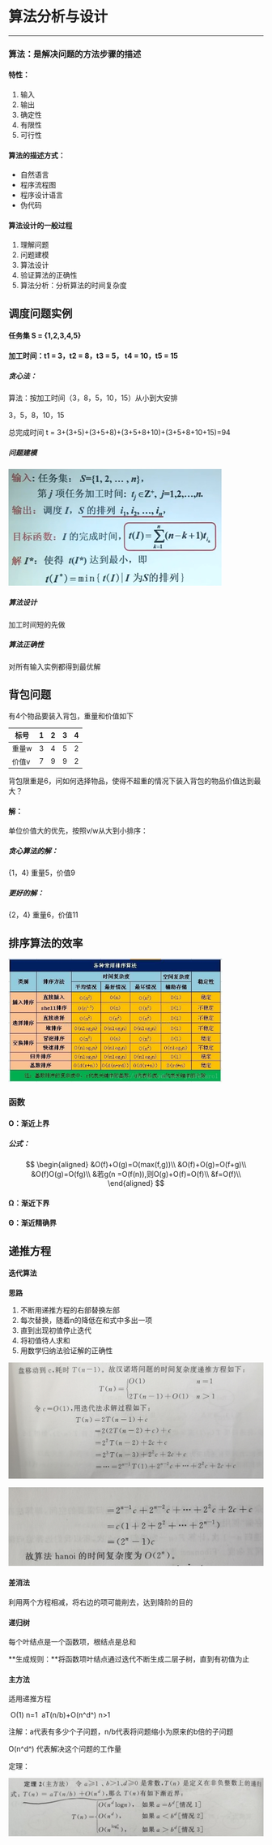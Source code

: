 # 算法分析与设计

------



### 算法：是解决问题的方法步骤的描述

#### 特性：

1. 输入
2. 输出
3. 确定性
4. 有限性
5. 可行性

#### 算法的描述方式：

- 自然语言
- 程序流程图
- 程序设计语言
- 伪代码

#### 算法设计的一般过程

1. 理解问题
2. 问题建模
3. 算法设计
4. 验证算法的正确性
5. 算法分析：分析算法的时间复杂度

## 调度问题实例

#### 任务集  S = {1,2,3,4,5}

#### 加工时间：t1 = 3，t2 = 8，t3 = 5， t4 = 10，t5 = 15

##### 贪心法：

算法：按加工时间（3，8，5，10，15）从小到大安排

3，5，8，10，15

总完成时间 t = 3+(3+5)+(3+5+8)+(3+5+8+10)+(3+5+8+10+15)=94

##### 问题建模

<img src="概述.assets/image-20220325095327702.png" alt="image-20220325095327702" style="zoom:67%;" />

##### 算法设计

加工时间短的先做

##### 算法正确性

对所有输入实例都得到最优解

## 背包问题

有4个物品要装入背包，重量和价值如下

| 标号  | 1    | 2    | 3    | 4    |
| ----- | ---- | ---- | ---- | ---- |
| 重量w | 3    | 4    | 5    | 2    |
| 价值v | 7    | 9    | 9    | 2    |

背包限重是6，问如何选择物品，使得不超重的情况下装入背包的物品价值达到最大？

#### 解：

单位价值大的优先，按照v/w从大到小排序：

##### 贪心算法的解：

{1，4} 重量5，价值9

##### 更好的解：

{2，4} 重量6，价值11

## 排序算法的效率

<img src="概述.assets/1.jpg" alt="1" style="zoom:67%;" />

### 函数

#### O：渐近上界

##### 公式：

$$
\begin{aligned}
&O(f)+O(g)=O(max(f,g))\\
&O(f)+O(g)=O(f+g)\\
&O(f)O(g)=O(fg)\\
&若g(n =O(f(n)),则O(g)+O(f)=O(f)\\
&f=O(f)\\
\end{aligned}
$$




#### Ω：渐近下界

#### Θ：渐近精确界

## 递推方程

#### 迭代算法

**思路**

1. 不断用递推方程的右部替换左部
2. 每次替换，随着n的降低在和式中多出一项
3. 直到出现初值停止迭代
4. 将初值待人求和
5. 用数学归纳法验证解的正确性

<img src="概述.assets/2.jpg" alt="2" style="zoom: 50%;" />

![3](概述.assets/3.jpg)

#### 差消法

利用两个方程相减，将右边的项可能削去，达到降阶的目的

#### 递归树

每个叶结点是一个函数项，根结点是总和

**生成规则：**将函数项叶结点通过迭代不断生成二层子树，直到有初值为止

#### 主方法

适用递推方程

​			O(1)		n=1
​			aT(n/b)+O(n^d^)      n>1

注解：a代表有多少个子问题，n/b代表将问题缩小为原来的b倍的子问题

O(n^d^)  代表解决这个问题的工作量

定理：

![1](概述.assets/1.png)













